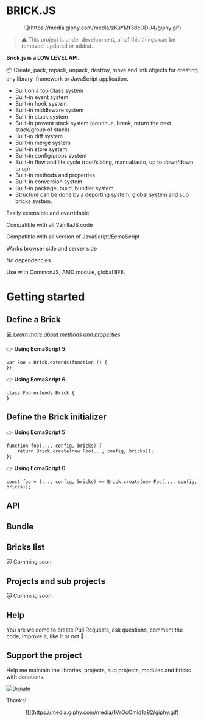 # BRICK.JS

<p align="center">
![](https://media.giphy.com/media/zKuYMf3dcODU4/giphy.gif)
</p>

> ⚠️ This project is under development, all of this things can be removed, updated or added.

__Brick.js is a LOW LEVEL API.__


📦 Create, pack, repack, unpack, destroy, move and link objects for creating any library, framework or JavaScript application.

* Built on a top Class system
* Built-in event system
* Built-in hook system
* Built-in middleware system
* Built-in stack system
* Built-in prevent stack system (continue, break, return the next stack/group of stack)
* Built-in diff system
* Built-in merge system 
* Built-in store system
* Built-in config/props system
* Built-in flow and life cycle (root/sibling, manual/auto, up to down/down to up)
* Built-in methods and properties
* Built-in conversion system
* Built-in package, build, bundler system
* Structure can be done by a deporting system, global system and sub bricks system.

Easily extensible and overridable

Compatible with all VanillaJS code

Compatible with all version of JavaScript/EcmaScript

Works browser side and server side

No dependencies

Use with CommonJS, AMD module, global IIFE.

# Getting started

## Define a Brick

💻 [_Learn more about methods and properties_](#api)

👉 __Using EcmaScript 5__

```
var Foo = Brick.extends(function () {
});
```

👉 __Using EcmaScript 6__

```
class Foo extends Brick {
}
```

## Define the Brick initializer

👉 __Using EcmaScript 5__

```
function foo(..., config, bricks) {
    return Brick.create(new Foo(..., config, bricks));
};
```

👉 __Using EcmaScript 6__

```
const foo = (..., config, bricks) => Brick.create(new Foo(..., config, bricks));
```

## API

## Bundle

## Bricks list

😿 Comming soon.

## Projects and sub projects

😿 Comming soon.

## Help

You are welcome to create Pull Requests, ask questions, comment the code, improve it, like it or not 🙂

## Support the project

Help me maintain the libraries, projects, sub projects, modules and bricks with donations.

[![Donate](https://img.shields.io/badge/Donate-PayPal-green.svg)](https://www.paypal.me/nraibaud/5)

Thanks!

<p align="center">
![](https://media.giphy.com/media/1VrOcCmld1a92/giphy.gif)
</p>
